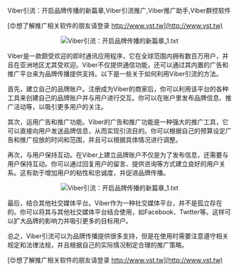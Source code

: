Viber引流：开启品牌传播的新篇章,Viber引流推广,Viber推广助手,Viber群控软件

[😍想了解推广相关软件的朋友请登录 http://www.vst.tw](http://www.vst.tw)

 <center><img src="https://vst.tw/MP4/tuiguang/png/4.png" alt="Viber引流：开启品牌传播的新篇章_1.txt"></center>

Viber是一款颇受欢迎的即时通讯应用程序，它在全球范围内拥有数百万用户，并且在亚洲地区尤其受欢迎。Viber不仅提供通信功能，还可以通过其内置的广告和推广平台来为品牌传播提供支持。以下是一些关于如何利用Viber引流的方法。

首先，建立自己的品牌账户。注册成为Viber的商家后，你可以利用该平台的各种工具来创建自己的品牌账户并与用户进行交互。你可以在账户里发布品牌信息、推广活动等，以吸引更多用户的关注。

其次，运用广告和推广功能。Viber的广告和推广功能是一种强大的推广工具，它可以直接向用户发送品牌信息，从而实现引流目的。你可以根据自己的预算设定广告和推广投放的时间和范围，并且可以根据具体情况进行调整。

再次，与用户保持互动。在Viber上建立品牌账户不仅是为了发布信息，还需要与用户保持互动。你可以通过回复用户的留言、提供咨询等方式建立良好的用户关系。这有助于增加用户的粘性和忠诚度，并促进品牌传播。

 <center><img src="https://vst.tw/MP4/tuiguang/png/0.png" alt="Viber引流：开启品牌传播的新篇章_1.txt"></center>

最后，结合其他社交媒体平台。Viber作为一种社交媒体平台，并不是孤立存在的。你可以将其与其他社交媒体平台结合使用，如Facebook、Twitter等。这样可以扩大品牌的影响力并吸引更多的目标用户。

总之，Viber引流可以为品牌传播提供很多支持，但是在使用时需要注意遵守相关规定和法律法规，并且根据自己的实际情况制定合理的推广策略。

[😍想了解推广相关软件的朋友请登录 http://www.vst.tw](http://www.vst.tw)



